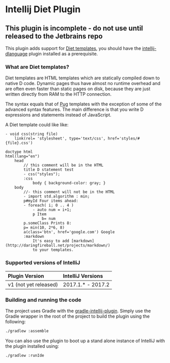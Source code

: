 Intellij Diet Plugin
====================

## This plugin is incomplete - do not use until released to the Jetbrains repo

This plugin adds support for [Diet templates](http://vibed.org/templates/diet), you should have the [intellij-dlanguage](https://github.com/intellij-dlanguage/intellij-dlanguage/) plugin installed as a prerequisite.

### What are Diet templates?

Diet templates are HTML templates which are statically compiled down to native D code. Dynamic pages thus have almost no runtime overhead and are often even faster than static pages on disk, because they are just written directly from RAM to the HTTP connection.

The syntax equals that of [Pug](https://pugjs.org/) templates with the exception of some of the advanced syntax features. The main difference is that you write D expressions and statements instead of JavaScript. 

A Diet template could like like:

```diet
- void css(string file)
	link(rel= 'stylesheet', type='text/css', href='styles/#{file}.css')
	
doctype html
html(lang="en")
    head
        // this comment will be in the HTML
        title D statement test
        - css("styles");
        :css
            body { background-color: gray; }
    body
        //- this comment will not be in the HTML
        - import std.algorithm : min;
        p#myId Four items ahead:
        - foreach( i; 0 .. 4 )
            - auto num = i+1;
            p Item
                b= num
        p.someClass Prints 8:
        p= min(10, 2*6, 8)
        a(class='btn', href='google.com') Google
        :markdown
            It's easy to add [markdown](http://daringfireball.net/projects/markdown/)
            to your templates.
```
### Supported versions of IntelliJ

| Plugin Version | IntelliJ Versions |
| :--- | :--- |
| v1 (not yet released) | 2017.1.* - 2017.2 |

### Building and running the code

The project uses Gradle with the [gradle-intellij-plugin](https://github.com/JetBrains/gradle-intellij-plugin). Simply use the Gradle wrapper in the root of the project to build the plugin using the following:

```bash
./gradlew :assemble
```

You can also use the plugin to boot up a stand alone instance of IntelliJ with the plugin installed using:

```bash
./gradlew :runIde
```
